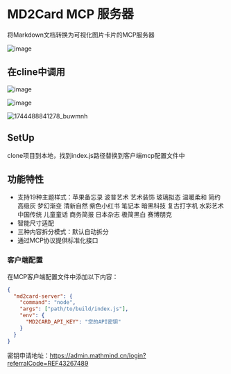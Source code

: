 # MD2Card MCP 服务器

将Markdown文档转换为可视化图片卡片的MCP服务器

![image](https://github.com/user-attachments/assets/8300606a-b47d-4d75-8ebf-4859cbe0d7e4)

## 在cline中调用
![image](https://github.com/user-attachments/assets/b5714383-c200-4cfd-929d-9ba3f077740d)

![image](https://github.com/user-attachments/assets/2bae6e2f-a452-4271-8c8b-dcc249c18810)

![1744488841278_buwmnh](https://github.com/user-attachments/assets/9f144607-ff07-4a4c-9784-9b1405a598ad)


## SetUp
clone项目到本地，找到index.js路径替换到客户端mcp配置文件中

## 功能特性
- 支持19种主题样式：苹果备忘录 波普艺术 艺术装饰 玻璃拟态 温暖柔和 简约高级灰 梦幻渐变 清新自然 紫色小红书 笔记本 暗黑科技 复古打字机 水彩艺术 中国传统 儿童童话 商务简报 日本杂志 极简黑白 赛博朋克        
- 智能尺寸适配
- 三种内容拆分模式：默认自动拆分 
- 通过MCP协议提供标准化接口


### 客户端配置
在MCP客户端配置文件中添加以下内容：

```json
{
  "md2card-server": {
    "command": "node",
    "args": ["path/to/build/index.js"],
    "env": {
      "MD2CARD_API_KEY": "您的API密钥"
    }
  }
}
```
密钥申请地址：https://admin.mathmind.cn/login?referralCode=REF43267489
